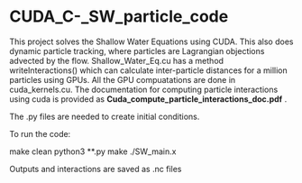 # CUDA_C-_SW_particle_code

This project solves the Shallow Water Equations using CUDA. 
This also does dynamic particle tracking, where particles are Lagrangian objections advected by the flow.
Shallow_Water_Eq.cu has a method writeInteractions() which can calculate inter-particle distances for a million particles
using GPUs.
All the GPU compuatations are done in cuda_kernels.cu. 
The documentation for computing particle interactions using cuda is provided as __Cuda_compute_particle_interactions_doc.pdf__ .

The .py files are needed to create initial conditions.

To run the code:

make clean
python3 **.py
make
./SW_main.x

Outputs and interactions are saved as .nc files


